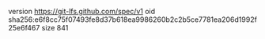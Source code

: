 version https://git-lfs.github.com/spec/v1
oid sha256:e6f8cc75f07493fe8d37b618ea9986260b2c2b5ce7781ea206d1992f25e6f467
size 841
